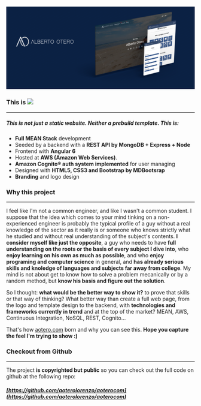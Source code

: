 ![Website Mockup](/img/aoterocom.mockup.big.png)

### This is ![](/img/mean.png)

* * *

##### This is not just a static website. Neither a prebuild template. This is:

*   **Full MEAN Stack** development
*   Seeded by a backend with a **REST API by MongoDB + Express + Node**
*   Frontend with **Angular 6**
*   Hosted at **AWS (Amazon Web Services)**.
*   **Amazon Cognito® auth system implemented** for user managing
*   Designed with **HTML5, CSS3 and Bootstrap by MDBootsrap**
*   **Branding** and logo design

### Why this project

* * *

I feel like I'm not a common engineer, and like I wasn't a common student. I suppose that the idea which comes to your mind tinking on a non-experienced engineer is probably the typical profile of a guy without a real knowledge of the sector as it really is or someone who knows strictly what he studied and without real understanding of the subject's contents. **I consider myself like just the opposite**, a guy who needs to have **full understanding on the roots or the basis of every subject I dive into**, who **enjoy learning on his own as much as possible**, and who **enjoy programing and computer science** in general, and **has already serious skills and knoledge of languages and subjects far away from college**. My mind is not about get to know how to solve a problem mecanically or by a random method, but **know his basis and figure out the solution**.

So I thought: **what would be the better way to show it?** to prove that skills or that way of thinking? What better way than create a full web page, from the logo and template design to the backend, with **technologies and frameworks currently in trend** and at the top of the market? MEAN, AWS, Continuous Integration, NoSQL, REST, Cognito...

That's how [aotero.com](#) born and why you can see this. **Hope you capture the feel I'm trying to show :)**

### Checkout from Github

* * *

The project **is copyrighted but public** so you can check out the full code on github at the following repo:

##### [https://github.com/aoterolorenzo/aoterocom](https://github.com/aoterolorenzo/aoterocom)
